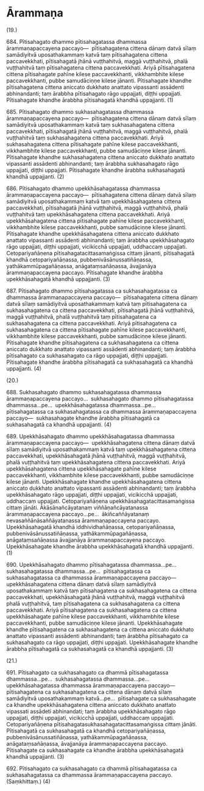 # Ārammaṇa

(19.)

684\. Pītisahagato dhammo pītisahagatassa dhammassa ārammaṇapaccayena paccayo—  pītisahagatena cittena dānaṃ datvā sīlaṃ samādiyitvā uposathakammaṃ katvā taṃ pītisahagatena cittena paccavekkhati, pītisahagatā jhānā vuṭṭhahitvā, maggā vuṭṭhahitvā, phalā vuṭṭhahitvā taṃ pītisahagatena cittena paccavekkhati. Ariyā pītisahagatena cittena pītisahagate pahīne kilese paccavekkhanti, vikkhambhite kilese paccavekkhanti, pubbe samudāciṇṇe kilese jānanti. Pītisahagate khandhe pītisahagatena cittena aniccato dukkhato anattato vipassanti assādenti abhinandanti; taṃ ārabbha pītisahagato rāgo uppajjati, diṭṭhi uppajjati. Pītisahagate khandhe ārabbha pītisahagatā khandhā uppajjanti. (1)

685\. Pītisahagato dhammo sukhasahagatassa dhammassa ārammaṇapaccayena paccayo—  pītisahagatena cittena dānaṃ datvā sīlaṃ samādiyitvā uposathakammaṃ katvā taṃ sukhasahagatena cittena paccavekkhati, pītisahagatā jhānā vuṭṭhahitvā, maggā vuṭṭhahitvā, phalā vuṭṭhahitvā taṃ sukhasahagatena cittena paccavekkhati. Ariyā sukhasahagatena cittena pītisahagate pahīne kilese paccavekkhanti, vikkhambhite kilese paccavekkhanti, pubbe samudāciṇṇe kilese jānanti. Pītisahagate khandhe sukhasahagatena cittena aniccato dukkhato anattato vipassanti assādenti abhinandanti; taṃ ārabbha sukhasahagato rāgo uppajjati, diṭṭhi uppajjati. Pītisahagate khandhe ārabbha sukhasahagatā khandhā uppajjanti. (2)

686\. Pītisahagato dhammo upekkhāsahagatassa dhammassa ārammaṇapaccayena paccayo—  pītisahagatena cittena dānaṃ datvā sīlaṃ samādiyitvā uposathakammaṃ katvā taṃ upekkhāsahagatena cittena paccavekkhati, pītisahagatā jhānā vuṭṭhahitvā, maggā vuṭṭhahitvā, phalā vuṭṭhahitvā taṃ upekkhāsahagatena cittena paccavekkhati. Ariyā upekkhāsahagatena cittena pītisahagate pahīne kilese paccavekkhanti, vikkhambhite kilese paccavekkhanti, pubbe samudāciṇṇe kilese jānanti. Pītisahagate khandhe upekkhāsahagatena cittena aniccato dukkhato anattato vipassanti assādenti abhinandanti; taṃ ārabbha upekkhāsahagato rāgo uppajjati, diṭṭhi uppajjati, vicikicchā uppajjati, uddhaccaṃ uppajjati. Cetopariyañāṇena pītisahagatacittasamaṅgissa cittaṃ jānanti, pītisahagatā khandhā cetopariyañāṇassa, pubbenivāsānussatiñāṇassa, yathākammūpagañāṇassa, anāgataṃsañāṇassa, āvajjanāya ārammaṇapaccayena paccayo. Pītisahagate khandhe ārabbha upekkhāsahagatā khandhā uppajjanti. (3)

687\. Pītisahagato dhammo pītisahagatassa ca sukhasahagatassa ca dhammassa ārammaṇapaccayena paccayo—  pītisahagatena cittena dānaṃ datvā sīlaṃ samādiyitvā uposathakammaṃ katvā taṃ pītisahagatena ca sukhasahagatena ca cittena paccavekkhati, pītisahagatā jhānā vuṭṭhahitvā, maggā vuṭṭhahitvā, phalā vuṭṭhahitvā taṃ pītisahagatena ca sukhasahagatena ca cittena paccavekkhati. Ariyā pītisahagatena ca sukhasahagatena ca cittena pītisahagate pahīne kilese paccavekkhanti, vikkhambhite kilese paccavekkhanti, pubbe samudāciṇṇe kilese jānanti. Pītisahagate khandhe pītisahagatena ca sukhasahagatena ca cittena aniccato dukkhato anattato vipassanti assādenti abhinandanti; taṃ ārabbha pītisahagato ca sukhasahagato ca rāgo uppajjati, diṭṭhi uppajjati. Pītisahagate khandhe ārabbha pītisahagatā ca sukhasahagatā ca khandhā uppajjanti. (4)

(20.)

688\. Sukhasahagato dhammo sukhasahagatassa dhammassa ārammaṇapaccayena paccayo…  sukhasahagato dhammo pītisahagatassa dhammassa…pe…  upekkhāsahagatassa dhammassa…pe…  pītisahagatassa ca sukhasahagatassa ca dhammassa ārammaṇapaccayena paccayo—  sukhasahagate khandhe ārabbha pītisahagatā ca sukhasahagatā ca khandhā uppajjanti. (4)

689\. Upekkhāsahagato dhammo upekkhāsahagatassa dhammassa ārammaṇapaccayena paccayo—  upekkhāsahagatena cittena dānaṃ datvā sīlaṃ samādiyitvā uposathakammaṃ katvā taṃ upekkhāsahagatena cittena paccavekkhati, upekkhāsahagatā jhānā vuṭṭhahitvā, maggā vuṭṭhahitvā, phalā vuṭṭhahitvā taṃ upekkhāsahagatena cittena paccavekkhati. Ariyā upekkhāsahagatena cittena upekkhāsahagate pahīne kilese paccavekkhanti, vikkhambhite kilese paccavekkhanti, pubbe samudāciṇṇe kilese jānanti. Upekkhāsahagate khandhe upekkhāsahagatena cittena aniccato dukkhato anattato vipassanti assādenti abhinandanti; taṃ ārabbha upekkhāsahagato rāgo uppajjati, diṭṭhi uppajjati, vicikicchā uppajjati, uddhaccaṃ uppajjati. Cetopariyañāṇena upekkhāsahagatacittasamaṅgissa cittaṃ jānāti. Ākāsānañcāyatanaṃ viññāṇañcāyatanassa ārammaṇapaccayena paccayo…pe…  ākiñcaññāyatanaṃ nevasaññānāsaññāyatanassa ārammaṇapaccayena paccayo. Upekkhāsahagatā khandhā iddhividhañāṇassa, cetopariyañāṇassa, pubbenivāsānussatiñāṇassa, yathākammūpagañāṇassa, anāgataṃsañāṇassa āvajjanāya ārammaṇapaccayena paccayo. Upekkhāsahagate khandhe ārabbha upekkhāsahagatā khandhā uppajjanti. (1)

690\. Upekkhāsahagato dhammo pītisahagatassa dhammassa…pe…  sukhasahagatassa dhammassa…pe…  pītisahagatassa ca sukhasahagatassa ca dhammassa ārammaṇapaccayena paccayo—  upekkhāsahagatena cittena dānaṃ datvā sīlaṃ samādiyitvā uposathakammaṃ katvā taṃ pītisahagatena ca sukhasahagatena ca cittena paccavekkhati, upekkhāsahagatā jhānā vuṭṭhahitvā, maggā vuṭṭhahitvā phalā vuṭṭhahitvā, taṃ pītisahagatena ca sukhasahagatena ca cittena paccavekkhati. Ariyā pītisahagatena ca sukhasahagatena ca cittena upekkhāsahagate pahīne kilese paccavekkhanti, vikkhambhite kilese paccavekkhanti, pubbe samudāciṇṇe kilese jānanti. Upekkhāsahagate khandhe pītisahagatena ca sukhasahagatena ca cittena aniccato dukkhato anattato vipassanti assādenti abhinandanti; taṃ ārabbha pītisahagato ca sukhasahagato ca rāgo uppajjati, diṭṭhi uppajjati. Upekkhāsahagate khandhe ārabbha pītisahagatā ca sukhasahagatā ca khandhā uppajjanti. (3)

(21.)

691\. Pītisahagato ca sukhasahagato ca dhammā pītisahagatassa dhammassa…pe…  sukhasahagatassa dhammassa…pe…  upekkhāsahagatassa dhammassa ārammaṇapaccayena paccayo—  pītisahagatena ca sukhasahagatena ca cittena dānaṃ datvā sīlaṃ samādiyitvā uposathakammaṃ katvā…pe…  pītisahagate ca sukhasahagate ca khandhe upekkhāsahagatena cittena aniccato dukkhato anattato vipassati assādeti abhinandati; taṃ ārabbha upekkhāsahagato rāgo uppajjati, diṭṭhi uppajjati, vicikicchā uppajjati, uddhaccaṃ uppajjati. Cetopariyañāṇena pītisahagatasukhasahagatacittasamaṅgissa cittaṃ jānāti. Pītisahagatā ca sukhasahagatā ca khandhā cetopariyañāṇassa, pubbenivāsānussatiñāṇassa, yathākammūpagañāṇassa, anāgataṃsañāṇassa, āvajjanāya ārammaṇapaccayena paccayo. Pītisahagate ca sukhasahagate ca khandhe ārabbha upekkhāsahagatā khandhā uppajjanti. (3)

692\. Pītisahagato ca sukhasahagato ca dhammā pītisahagatassa ca sukhasahagatassa ca dhammassa ārammaṇapaccayena paccayo. (Saṃkhittaṃ.) (4)
